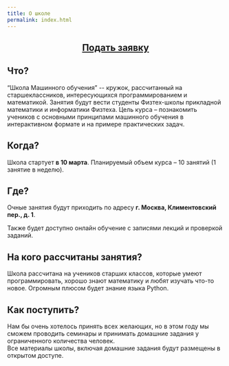 ```yaml
---
title: О школе
permalink: index.html
---
```

## <center><a href="https://goo.gl/forms/olLGIM2LQVcLyP3r2" class="btn-orange" align="right">Подать заявку</a></center>  

## Что?

“Школа Машинного обучения” -- кружок, рассчитанный на старшеклассников, интересующихся программированием и математикой. Занятия будут вести студенты Физтех-школы прикладной математики и информатики Физтеха. Цель курса – познакомить учеников с основными принципами машинного обучения в интерактивном формате и на примере практических задач.

## Когда?

Школа стартует **в 10 марта**. Планируемый объем курса – 10 занятий (1 занятие в неделю).

## Где?

Очные занятия будут приходить по адресу **г. Москва, Климентовский пер., д. 1**.  

Также будет доступно онлайн обучение с записями лекций и проверкой заданий.

## На кого рассчитаны занятия?

Школа рассчитана на учеников старших классов, которые умеют программировать, хорошо знают математику и любят изучать что-то новое. Огромным плюсом будет знание языка Python.

## Как поступить?

Нам бы очень хотелось принять всех желающих, но в этом году мы сможем проводить семинары и принимать домашние задания у ограниченного количества человек.  
Все материалы школы, включая домашние задания будут размещены в открытом доступе.  

